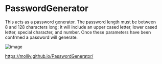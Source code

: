 # PasswordGenerator

This acts as a password generator. The password length must be between 8 and 128 characters long; it will include an upper cased letter, lower cased letter, special character, and number. Once these parameters have been confrmed a password will generate.

![image](https://user-images.githubusercontent.com/74150118/104663807-a3df7500-5682-11eb-805e-61eee8b022db.png)

https://molliv.github.io/PasswordGenerator/

